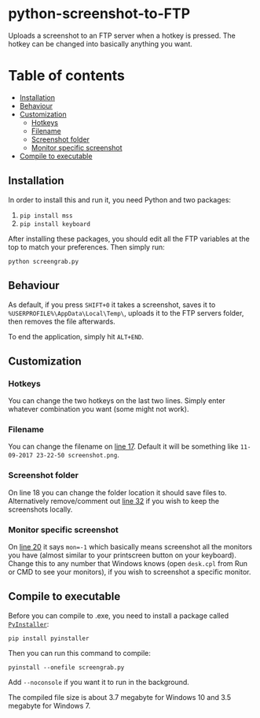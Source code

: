 # python-screenshot-to-FTP
Uploads a screenshot to an FTP server when a hotkey is pressed. The hotkey can be changed into basically anything you want.

Table of contents
=================

  * [Installation](#installation)
  * [Behaviour](#behaviour)
  * [Customization](#customization)
    * [Hotkeys](#hotkeys)
    * [Filename](#filename)
    * [Screenshot folder](#screenshot-folder)
    * [Monitor specific screenshot](#monitor-specific-screenshot)
  * [Compile to executable](#compile-to-executable)

## Installation
In order to install this and run it, you need Python and two packages:

1) `pip install mss`
2) `pip install keyboard`

After installing these packages, you should edit all the FTP variables at the top to match your preferences. Then simply run:

`python screengrab.py`

## Behaviour
As default, if you press `SHIFT+0` it takes a screenshot, saves it to `%USERPROFILE%\AppData\Local\Temp\`, uploads it to the FTP servers folder, then removes the file afterwards.

To end the application, simply hit `ALT+END`.

## Customization
### Hotkeys
You can change the two hotkeys on the last two lines. Simply enter whatever combination you want (some might not work).

### Filename
You can change the filename on [line 17](https://github.com/mortenmoulder/python-screenshot-to-FTP/blob/master/screengrab.py#L17). Default it will be something like `11-09-2017 23-22-50 screenshot.png`.

### Screenshot folder
On line 18 you can change the folder location it should save files to. Alternatively remove/comment out [line 32](https://github.com/mortenmoulder/python-screenshot-to-FTP/blob/master/screengrab.py#L32) if you wish to keep the screenshots locally.

### Monitor specific screenshot
On [line 20](https://github.com/mortenmoulder/python-screenshot-to-FTP/blob/master/screengrab.py#L20) it says `mon=-1` which basically means screenshot all the monitors you have (almost similar to your printscreen button on your keyboard). Change this to any number that Windows knows (open `desk.cpl` from Run or CMD to see your monitors), if you wish to screenshot a specific monitor.

## Compile to executable
Before you can compile to .exe, you need to install a package called [`PyInstaller`](http://www.pyinstaller.org/):

`pip install pyinstaller`

Then you can run this command to compile:

`pyinstall --onefile screengrab.py`

Add `--noconsole` if you want it to run in the background.

The compiled file size is about 3.7 megabyte for Windows 10 and 3.5 megabyte for Windows 7.
